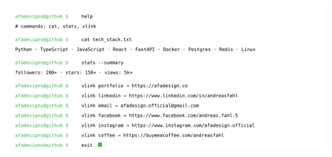 <p align="center">
  <img src="https://raw.githubusercontent.com/afadesigns/afadesigns/main/terminal.svg" alt="terminal demo"/>
</p>
